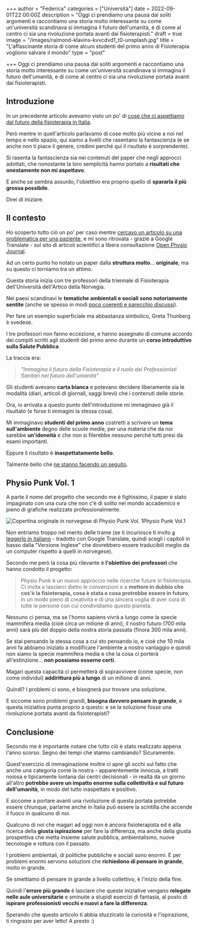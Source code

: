 +++
author = "Federica"
categories = ["Università"]
date = 2022-09-01T22:00:00Z
description = "Oggi ci prendiamo una pausa dai soliti argomenti e raccontiamo una storia molto interessante su come un'università scandinava si immagina il futuro dell'umanità, e di come al centro ci sia una rivoluzione portata avanti dai fisioterapisti."
draft = true
image = "/images/raimond-klavins-kvvcdvd1_t0-unsplash.jpg"
title = "L'affascinante storia di come alcuni studenti del primo anno di Fisioterapia vogliono salvare il mondo"
type = "post"

+++
Oggi ci prendiamo una pausa dai soliti argomenti e raccontiamo una storia molto interessante su come un'università scandinava si immagina il futuro dell'umanità, e di come al centro ci sia una rivoluzione portata avanti dai fisioterapisti.

## Introduzione

In un precedente articolo avevamo visto un po' di [cose che ci aspettiamo dal futuro della fisioterapia in Italia](https://fisioterapisti.org/cosa-c-e-nel-futuro-della-fisioterapia-in-italia/ "Cosa c'è nel futuro della fisioterapia in Italia?").

Però mentre in quell'articolo parlavamo di cose molto più vicine a noi nel tempo e nello spazio, qui siamo a livelli che rasentano la fantascienza (e se anche non ti piace il genere, credimi perché qui il risultato è sorprendente).

Si rasenta la fantascienza sia nei contenuti del paper che negli approcci adottati, che nonostante la loro semplicità hanno portato a **risultati che onestamente non mi aspettavo**.

E anche se sembra assurdo, l'obiettivo era proprio quello di **spararla il più grossa possibile**. 

Direi di iniziare.

## Il contesto

Ho scoperto tutto ciò un po' per caso mentre [cercavo un articolo su una problematica per una paziente](https://fisioterapisti.org/come-ti-informi-dopo-la-laurea/ "Come ti informi dopo la laurea?"), e mi sono ritrovata - grazie a Google Translate - sul sito di articoli scientifici a libera consultazione [Open Physio Journal](https://www.openphysiojournal.com/ "Open Physio Journal | Home").

Ad un certo punto ho notato un paper dalla **struttura molto**... **originale**, ma su questo ci torniamo tra un attimo.

Questa storia inizia con tre professori della triennale di Fisioterapia dell'Università dell'Artico della Norvegia.

Nei paesi scandinavi le **tematiche ambientali e sociali sono notoriamente sentite** (anche se spesso in modi [poco coerenti e parecchio discussi](https://www.ilsole24ore.com/art/petrolio-o-ambiente-paradosso-norvegese-prova-voto-AEvHr0h "Petrolio o ambiente? Il paradosso norvegese alla prova del voto")). 

Per fare un esempio superficiale ma abbastanza simbolico, Greta Thunberg è svedese.

I tre professori non fanno eccezione, e hanno assegnato di comune accordo dei compiti scritti agli studenti del primo anno durante un **corso introduttivo sulla Salute Pubblica**.

La traccia era: 

> _"Immagina il futuro della Fisioterapia e il ruolo dei Professionisti Sanitari nel futuro dell'umanità"_

Gli studenti avevano **carta bianca** e potevano decidere liberamente sia le modalità (diari, articoli di giornali, saggi brevi) che i contenuti delle storie.

Ora, io arrivata a questo punto dell'introduzione mi immaginavo già il risultato (e forse ti immagini la stessa cosa).

Mi immaginavo **studenti del primo anno** costretti a scrivere un **tema sull'ambiente** degno delle scuole medie, per una materia che da noi sarebbe **un'idoneità** e che non si filerebbe nessuno perché tutti presi da esami importanti.

Eppure il risultato è **inaspettatamente bello**.

Talmente bello che [ne stanno facendo un seguito](https://www.physiospot.com/2022/02/21/physio-punk-volume-2-healthpunk/ "Physiopunk Evolves to Become Healthpunk | Your Chance To Be A Part Of Something Amazing").

## Physio Punk Vol. 1

A parte il nome del progetto che secondo me è fighissimo, il paper è stato impaginato con una cura che non c'è di solito nel mondo accademico e pieno di grafiche realizzate professionalmente.

![Copertina originale in norvegese di Physio Punk Vol. 1](/images/physiopunk_vol1_cover_norsk_thumbnail.webp "Physio Punk Vol. 1")Physio Punk Vol.1

Non entriamo troppo nel merito delle trame (se ti incuriosce ti invito [a leggerlo in italiano](https://www-openphysiojournal-com.translate.goog/portfolio/physiopunk-vol-1/?_x_tr_sl=auto&_x_tr_tl=it&_x_tr_hl=it&_x_tr_pto=wapp "Physio Punk vol.1") - tradotto con Google Translate, quindi scegli i capitoli in basso dalla "Versione Inglese" che dovrebbero essere traducibili meglio da un computer rispetto a quelli in norvegese). 

Secondo me però la cosa più rilevante è **l'obiettivo dei professori** che hanno condotto il progetto:

> Physio Punk è un nuovo approccio nelle ricerche future in fisioterapia. Ci invita a lasciarci dietro le convenzioni e a **mettere in dubbio che cos'è la fisioterapia, cosa è stata e cosa protrebbe essere in futuro**, in un modo pieno di creatività e di una sincera voglia di aver cura di tutte le persone con cui condividiamo questo pianeta.

Nessuno ci pensa, ma se l'homo sapiens vivrà a lungo come la specie mammifera media (cioè circa un milione di anni), il nostro futuro (700 mila anni) sarà più del doppio della nostra storia passata (finora 300 mila anni).

Se stai pensando la stessa cosa a cui sto pensando io, e cioè che 10 mila anni fa abbiamo iniziato a modificare l'ambiente a nostro vantaggio e quindi non siamo la specie mammifera media e che la cosa ci porterà all'estinzione... **non possiamo esserne certi**.

Magari questa capacità ci permetterà di sopravvivere (come specie, non come individui) **addirittura più a lungo** di un milione di anni.

Quindi? I problemi ci sono, e bisognerà pur trovare una soluzione. 

E siccome sono problemi grandi, **bisogna davvero pensare in grande**, e questa iniziativa punta proprio a questo: e se la soluzione fosse una rivoluzione portata avanti da fisioterapisti?

## Conclusione

Secondo me è importante notare che tutto ciò è stato realizzato appena l'anno scorso. Segno dei tempi che stanno cambiando? Sicuramente.

Quest'esercizio di immaginazione inoltre ci apre gli occhi sul fatto che anche una categoria come la nostra - apparentemente innocua, a tratti noiosa e tipicamente lontana dai centri decisionali - in realtà da un giorno all'altro **potrebbe avere un impatto enorme sulla collettività e sul futuro dell'umanità**, in modo del tutto inaspettato e positivo.

E siccome a portare avanti una rivoluzione di questa portata potrebbe essere chiunque, parlarne anche in Italia può essere la scintilla che accende il fuoco in qualcuno di noi.

Qualcuno di noi che magari ad oggi non è ancora fisioterapista ed è alla ricerca della **giusta ispirazione** per fare la differenza, ma anche della giusta prospettiva che metta insieme salute pubblica, ambientalismo, nuove tecnologie e rottura con il passato.

I problemi ambientali, di politiche pubbliche e sociali sono enormi. E per problemi enormi servono soluzioni che **richiedono di pensare in grande**, molto in grande.

Se smettiamo di pensare in grande a livello collettivo, è l'inizio della fine.

Quindi l'**errore più grande** è lasciare che queste iniziative vengano **relegate nelle aule universitarie** e sminuite a stupidi esercizi di fantasia, al posto di **ispirare professionisti vecchi e nuovi a fare la differenza**.

Sperando che questo articolo ti abbia stuzzicato la curiosità e l'ispirazione, ti ringrazio per aver letto! A presto :)